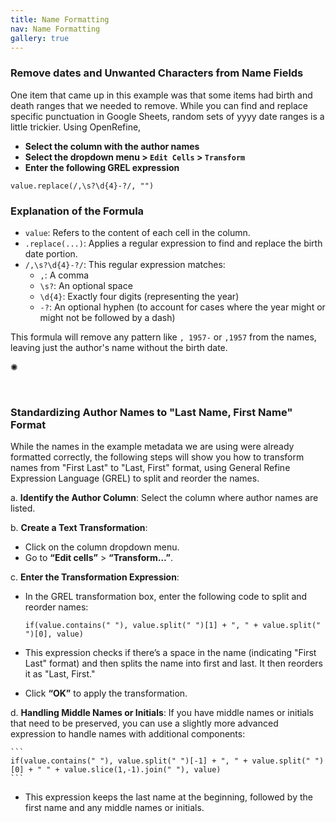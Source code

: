 ```yaml
---
title: Name Formatting
nav: Name Formatting
gallery: true
---
```


### Remove dates and Unwanted Characters from Name Fields

One item that came up in this example was that some items had birth and death ranges that we needed to remove. While you can find and replace specific punctuation in Google Sheets, random sets of yyyy date ranges is a little trickier. Using OpenRefine, 

- **Select the column with the author names**
- **Select the dropdown menu > `Edit Cells` > `Transform`**
- **Enter the following GREL expression**

```
value.replace(/,\s?\d{4}-?/, "")
```

### Explanation of the Formula

- `value`: Refers to the content of each cell in the column.
- `.replace(...)`: Applies a regular expression to find and replace the birth date portion.
- `/,\s?\d{4}-?/`: This regular expression matches:
  - `,`: A comma
  - `\s?`: An optional space
  - `\d{4}`: Exactly four digits (representing the year)
  - `-?`: An optional hyphen (to account for cases where the year might or might not be followed by a dash)

This formula will remove any pattern like `, 1957-` or `,1957` from the names, leaving just the author's name without the birth date.

<div class="symbol-container">
    <p class="symbol">&#10042;</p>
</div>

<br>

### Standardizing Author Names to "Last Name, First Name" Format

While the names in the example metadata we are using were already formatted correctly, the following steps will show you how to transform names from "First Last" to "Last, First" format, using General Refine Expression Language (GREL) to split and reorder the names.

a. **Identify the Author Column**: Select the column where author names are listed.

b. **Create a Text Transformation**:
   - Click on the column dropdown menu.
   - Go to **“Edit cells”** > **“Transform…”**.

c. **Enter the Transformation Expression**:

   - In the GREL transformation box, enter the following code to split and reorder names:

     ```
     if(value.contains(" "), value.split(" ")[1] + ", " + value.split(" ")[0], value)
     ```

   - This expression checks if there’s a space in the name (indicating "First Last" format) and then splits the name into first and last. It then reorders it as "Last, First."
   - Click **“OK”** to apply the transformation.


d. **Handling Middle Names or Initials**: If you have middle names or initials that need to be preserved, you can use a slightly more advanced expression to handle names with additional components:

    ```
    if(value.contains(" "), value.split(" ")[-1] + ", " + value.split(" ")[0] + " " + value.slice(1,-1).join(" "), value)
    ```

   - This expression keeps the last name at the beginning, followed by the first name and any middle names or initials.